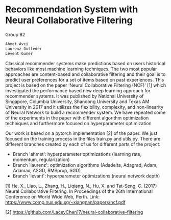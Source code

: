 # Recommendation System with Neural Collaborative Filtering
Group 82
```bash
Ahmet Avci
Laurenz Gutleder
Levent Guner
```

Classical recommender systems make predictions based on users historical behaviors like most machine learning techniques. The two most popular approaches are content-based and collaborative filtering and their goal is to predict user preferences for a set of items based on past experiences. This project is based on the paper ‘Neural Collaborative Filtering (NCF)’ [1] which investigated the performance based new deep learning approach for recommender systems. It was published by National University of Singapore, Columbia University, Shandong University and Texas AM University in 2017 and it utilizes the flexibility, complexity, and non-linearity of Neural Network to build a recommender system. We have repeated some of the experiments in the paper with different algorithm optimization techniques and furthermore focused on hyperparameter optimization

Our work is based on a pytorch implementation [2] of the paper. We just focused on the training process in the files train.py and utils.py. There are different branches created by each of us for different parts of the project:

- Branch 'ahmet': hyperparameter optimizations (learning rate, momentum, regularization)
- Branch 'laurenz': optimization algorithms (Adadelta, Adagrad, Adam, Adamax, ASGD, RMSprop, SGD)
- Branch 'levant': hyperparameter optimizations (neural network depth)

[1] He, X., Liao, L., Zhang, H., Liqiang, N., Hu, X. and Tat-Seng, C. (2017) Neural Collaborative Filtering. In
Proceedings of the 26th International Conference on World Wide Web, Perth. Link: https://www.comp.nus.edu.sg/~xiangnan/papers/ncf.pdf

[2] https://github.com/LaceyChen17/neural-collaborative-filtering
